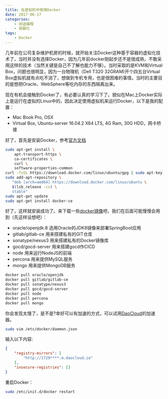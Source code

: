 ```yaml
---
title: 在虚拟机中使用Docker
date: 2017-06-17
categories:  
    - 闲话编程
    - 容器化
tags:
	- Docker
---
```


几年前在公司复杂维护机房的时候，就开始关注Docker这种基于容器的虚拟化技术了，当时并没有选择Docker，因为几年前docker刚起步还不是很成熟，不敢采用这样的技术（当然关键是自己不了解也能力不够）。当时采取的是KVM和Virtual Box，问题也很明显，因为一台物理机（Dell T320 32GRAM)开个四五台Virtual Box虚拟机就有点吃不消了，想做到专机专用，也是很困难的事情。当时的主要目的是想把Oracle、WebSphere等吃内存的东西隔离出来。
<!--more-->
现在有机会接触到Docker了，有必要认真的学习下了。貌似在Mac上Docker实际上是运行在虚拟的Linux中的，因此决定使用虚拟机来运行Docker，以下是我的配置：

* Mac Book Pro, OSX
* Virtual Box, Ubuntu-server 16.04.2 X64 LTS, 4G Ram, 30G HDD，网卡桥接

好了，首先是安装Docker，参考[官方文档](https://docs.docker.com/engine/installation/linux/ubuntu/#install-docker)

```bash
sudo apt-get install \
    apt-transport-https \
    ca-certificates \
    curl \
    software-properties-common
curl -fsSL https://download.docker.com/linux/ubuntu/gpg | sudo apt-key add -
sudo add-apt-repository \
   "deb [arch=amd64] https://download.docker.com/linux/ubuntu \
   $(lsb_release -cs) \
   stable"
sudo apt-get update
sudo apt-get install docker-ce
```
好了，这样就安装成功了。来下载一些[docker镜像](https://hub.docker.com/)吧，我们在后面可能慢慢会用到（先这样设想吧）：

* oracle/openjdk:8 选用Oracle的JDK8镜像来部署SpringBoot应用
* gitlab/gitlab-ce 用来搭建私有的GIT仓库
* sonatype/nexus3 用来搭建私有的Docker镜像库
* gocd/gocd-server 用来搭建gocd作CICD
* node 用来运行NodeJS的前端
* percona 用来提供MySQL服务
* mongo 用来提供MongoDB服务

```bash
docker pull oracle/openjdk
docker pull gitlab/gitlab-ce
docker pull sonatype/nexus3
docker pull gocd/gocd-server
docker pull node
docker pull percona
docker pull mongo
```
你会发现太慢了，是不是?幸好可以有加速的方式，可以试用[DaoCloud](https://www.daocloud.io/mirror#accelerator-doc)的加速器。
```bash
sudo vim /etc/docker/daemon.json
```
输入以下内容:
```json
{
    "registry-mirrors": [
        "http://1729****.m.daocloud.io"
    ],
    "insecure-registries": []
}
```
重启Docker：
```bash
sudo /etc/init.d/docker restart
```